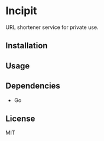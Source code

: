 # Incipit

URL shortener service for private use.


## Installation



## Usage



## Dependencies

- Go


## License

MIT
